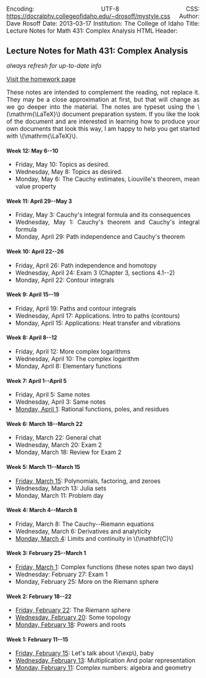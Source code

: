 Encoding: UTF-8
CSS: https://docralphv.collegeofidaho.edu/~drosoff/mystyle.css
Author: Dave Rosoff
Date: 2013-03-17
Institution: The College of Idaho
Title: Lecture Notes for Math 431: Complex Analysis
HTML Header: <script type="text/javascript" src="https://docralphv.collegeofidaho.edu/mathjax/MathJax.js?config=TeX-AMS-MML_HTMLorMML"></script>
<style>p {text-align:justify;font-size:110%;}
li {text-align:justify;font-size:110%;}
</style>

## Lecture Notes for Math 431: Complex Analysis

<p class = "tip"><em class = "red">always refresh for up-to-date info</em></p>

[Visit the homework page](HW.html)

These notes are intended to complement the reading, not replace it. They may be a close approximation at first, but that will change as we go deeper into the material. The notes are typeset using the \\(\mathrm{\LaTeX}\\) document preparation system. If you like the look of the document and are interested in learning how to produce your own documents that look this way, I am happy to help you get started with \\(\mathrm{\LaTeX}\\).

#### Week 12: May 6--10
- Friday, May 10: Topics as desired.
- Wednesday, May 8: Topics as desired.
- Monday, May 6: The Cauchy estimates, Liouville's theorem, mean value property

#### Week 11: April 29--May 3
- Friday, May 3: Cauchy's integral formula and its consequences
- Wednesday, May 1: Cauchy's theorem and Cauchy's integral formula
- Monday, April 29: Path independence and Cauchy's theorem

#### Week 10: April 22--26
- Friday, April 26: Path independence and homotopy
- Wednesday, April 24: Exam 3 (Chapter 3, sections 4.1--2)
- Monday, April 22: Contour integrals

#### Week 9: April 15--19
- Friday, April 19: Paths and contour integrals
- Wednesday, April 17: Applications. Intro to paths (contours)
- Monday, April 15: Applications: Heat transfer and vibrations

#### Week 8: April 8--12
- Friday, April 12: More complex logarithms
- Wednesday, April 10: The complex logarithm
- Monday, April 8: Elementary functions

#### Week 7: April 1--April 5
- Friday, April 5: Same notes
- Wednesday, April 3: Same notes
- [Monday, April 1][ln-13]: Rational functions, poles, and residues

#### Week 6: March 18--March 22
- Friday, March 22: General chat
- Wednesday, March 20: Exam 2
- Monday, March 18: Review for Exam 2

#### Week 5: March 11--March 15
- [Friday, March 15][ln-12]: Polynomials, factoring, and zeroes
- Wednesday, March 13: Julia sets
- Monday, March 11: Problem day

#### Week 4: March 4--March 8
- Friday, March 8: The Cauchy--Riemann equations  
- Wednesday, March 6: Derivatives and analyticity 
- [Monday, March 4][ln-7]: Limits and continuity in \\(\mathbf{C}\\) 

#### Week 3: February 25--March 1
- [Friday, March 1][ln-7]: Complex functions (these notes span two days) 
- Wednesday: February 27: Exam 1
- Monday, February 25: More on the Riemann sphere

#### Week 2: February 18--22
- [Friday, February 22][ln-6]: The Riemann sphere 
- [Wednesday, February 20][ln-5]: Some topology 
- [Monday, February 18][ln-4]: Powers and roots 

#### Week 1: February 11--15
- [Friday, February 15][ln-3]: Let's talk about \\(\exp\\), baby 
- [Wednesday, February 13][ln-2]: Multiplication And polar representation 
- [Monday, February 11][ln-1]: Complex numbers: algebra and geometry 
    
[ln-13]: LectureNotes/RationalFunctionsResidues.pdf
[ln-12]: LectureNotes/Polynomials.pdf
[ln-11]: LectureNotes/JuliaSets.pdf
[ln-10]: LectureNotes/CauchyRiemann.pdf
[ln-9]: LectureNotes/Analyticity.pdf
[ln-7]: LectureNotes/ComplexFunctions.pdf
[ln-6]: LectureNotes/RiemannSphere.pdf
[ln-5]: LectureNotes/SomeTopology.pdf
[ln-4]: LectureNotes/PowersAndRoots.pdf
[ln-3]: LectureNotes/TheExponentialFunction.pdf
[ln-2]: LectureNotes/MultiplicationAndPolarRepresentation.pdf
[ln-1]: LectureNotes/ComplexNumbersAlgebraGeometry.pdf